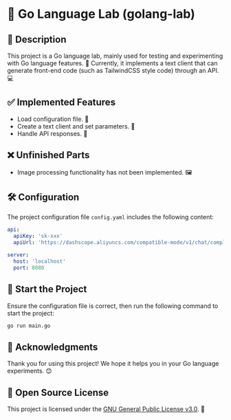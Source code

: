 # 🚀 Go Language Lab (golang-lab)

## 📝 Description

This project is a Go language lab, mainly used for testing and experimenting with Go language features. 🎉 Currently, it implements a text client that can generate front-end code (such as TailwindCSS style code) through an API. 💻

## ✅ Implemented Features

- Load configuration file. 📄
- Create a text client and set parameters. 🔧
- Handle API responses. 🔄

## ❌ Unfinished Parts

- Image processing functionality has not been implemented. 🖼️

## 🛠️ Configuration

The project configuration file `config.yaml` includes the following content:

```yaml
api:
  apiKey: 'sk-xxx'
  apiUrl: 'https://dashscope.aliyuncs.com/compatible-mode/v1/chat/completions'

server:
  host: 'localhost'
  port: 8080
```

## 🚀 Start the Project

Ensure the configuration file is correct, then run the following command to start the project:

```bash
go run main.go
```

## 🙏 Acknowledgments

Thank you for using this project! We hope it helps you in your Go language experiments. 😊

## 📜 Open Source License

This project is licensed under the [GNU General Public License v3.0](https://www.gnu.org/licenses/gpl-3.0.html). 📜
